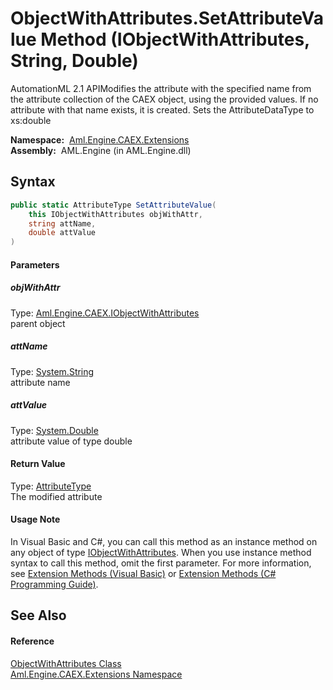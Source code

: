 ObjectWithAttributes.SetAttributeValue Method (IObjectWithAttributes, String, Double)
=====================================================================================
AutomationML 2.1 APIModifies the attribute with the specified name from the attribute collection of the CAEX object, using the provided values. If no attribute with that name exists, it is created. Sets the AttributeDataType to xs:double

  **Namespace:**  [Aml.Engine.CAEX.Extensions][1]  
  **Assembly:**  AML.Engine (in AML.Engine.dll)

Syntax
------

```csharp
public static AttributeType SetAttributeValue(
	this IObjectWithAttributes objWithAttr,
	string attName,
	double attValue
)
```

#### Parameters

##### *objWithAttr*
Type: [Aml.Engine.CAEX.IObjectWithAttributes][2]  
parent object

##### *attName*
Type: [System.String][3]  
attribute name

##### *attValue*
Type: [System.Double][4]  
attribute value of type double

#### Return Value
Type: [AttributeType][5]  
The modified attribute
#### Usage Note
In Visual Basic and C#, you can call this method as an instance method on any object of type [IObjectWithAttributes][2]. When you use instance method syntax to call this method, omit the first parameter. For more information, see [Extension Methods (Visual Basic)][6] or [Extension Methods (C# Programming Guide)][7].

See Also
--------

#### Reference
[ObjectWithAttributes Class][8]  
[Aml.Engine.CAEX.Extensions Namespace][1]  

[1]: ../README.md
[2]: ../../Aml.Engine.CAEX/IObjectWithAttributes/README.md
[3]: https://docs.microsoft.com/dotnet/api/system.string
[4]: https://docs.microsoft.com/dotnet/api/system.double
[5]: ../../Aml.Engine.CAEX/AttributeType/README.md
[6]: https://docs.microsoft.com/dotnet/visual-basic/programming-guide/language-features/procedures/extension-methods
[7]: https://docs.microsoft.com/dotnet/csharp/programming-guide/classes-and-structs/extension-methods
[8]: README.md
[9]: https://www.automationml.org
[10]: ../../icons/logoShade.png